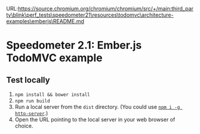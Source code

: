 URL:https://source.chromium.org/chromium/chromium/src/+/main:third_party\blink\perf_tests\speedometer21\resources\todomvc\architecture-examples\emberjs\README.md
# Speedometer 2.1: Ember.js TodoMVC example

## Test locally

1. `npm install && bower install`
2. `npm run build`
3. Run a local server from the `dist` directory. (You could use [`npm i -g http-server`](https://github.com/indexzero/http-server).)
4. Open the URL pointing to the local server in your web browser of choice.
